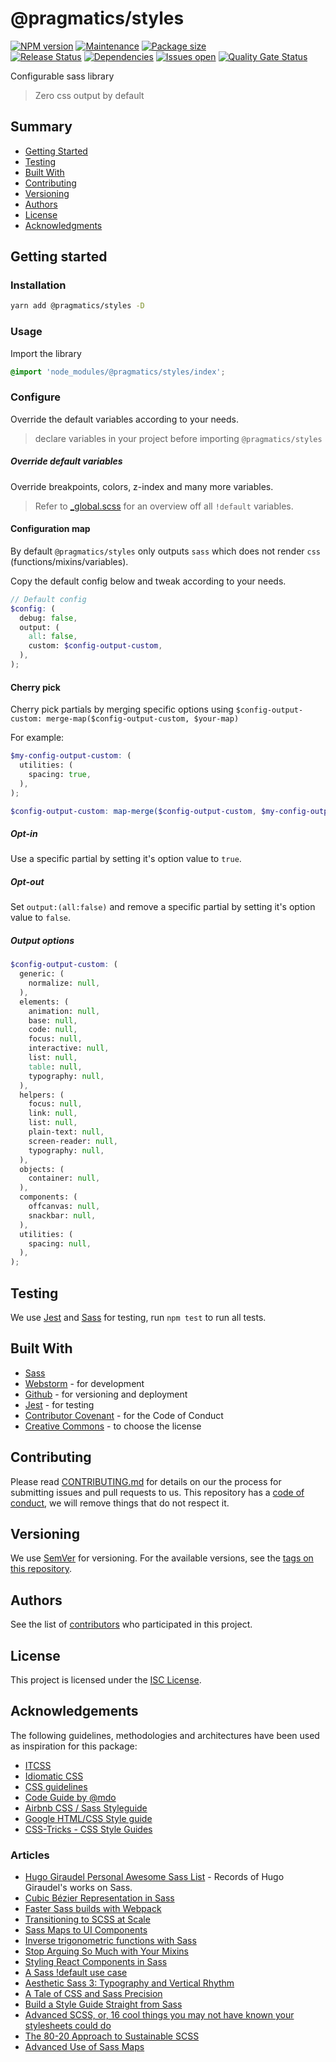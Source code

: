 # @pragmatics/styles

[![NPM version][version-shield]][version-url]
[![Maintenance][maintenance-shield]][maintenance-url]
[![Package size][package-size-shield]][package-size-url] \
[![Release Status][release-status-shield]][release-status-url]
[![Dependencies][dependencies-shield]][dependencies-url]
[![Issues open][issues-shield]][issues-url]
[![Quality Gate Status][quality-shield]][quality-url]

Configurable sass library

> Zero css output by default

## Summary

- [Getting Started](#getting-started)
- [Testing](#testing)
- [Built With](#built-with)
- [Contributing](#contributing)
- [Versioning](#versioning)
- [Authors](#authors)
- [License](#license)
- [Acknowledgments](#acknowledgements)

## Getting started

### Installation

```sh
yarn add @pragmatics/styles -D
```

### Usage

Import the library

```scss
@import 'node_modules/@pragmatics/styles/index';
```

### Configure

Override the default variables according to your needs.

> declare variables in your project before importing `@pragmatics/styles`

##### Override default variables

Override breakpoints, colors, z-index and many more variables.

> Refer to [\_global.scss](1-settings/_global.scss) for an overview off all `!default` variables.

#### Configuration map

By default `@pragmatics/styles` only outputs `sass` which does not render `css` (functions/mixins/variables).

Copy the default config below and tweak according to your needs.

```scss
// Default config
$config: (
  debug: false,
  output: (
    all: false,
    custom: $config-output-custom,
  ),
);
```

#### Cherry pick

Cherry pick partials by merging specific options using `$config-output-custom: merge-map($config-output-custom, $your-map)`

For example:

```scss
$my-config-output-custom: (
  utilities: (
    spacing: true,
  ),
);

$config-output-custom: map-merge($config-output-custom, $my-config-output-custom);
```

##### Opt-in

Use a specific partial by setting it's option value to `true`.

##### Opt-out

Set `output:(all:false)` and remove a specific partial by setting it's option value to `false`.

##### Output options

```scss
$config-output-custom: (
  generic: (
    normalize: null,
  ),
  elements: (
    animation: null,
    base: null,
    code: null,
    focus: null,
    interactive: null,
    list: null,
    table: null,
    typography: null,
  ),
  helpers: (
    focus: null,
    link: null,
    list: null,
    plain-text: null,
    screen-reader: null,
    typography: null,
  ),
  objects: (
    container: null,
  ),
  components: (
    offcanvas: null,
    snackbar: null,
  ),
  utilities: (
    spacing: null,
  ),
);
```

## Testing

We use [Jest](https://jestjs.io/) and [Sass](https://github.com/sass/sass) for testing, run `npm test` to run all tests.

## Built With

- [Sass](https://sass-lang.com/)
- [Webstorm](https://www.jetbrains.com/webstorm/) - for development
- [Github](https://github.com) - for versioning and deployment
- [Jest](https://jestjs.io/) - for testing
- [Contributor Covenant](https://www.contributor-covenant.org/) - for the Code of Conduct
- [Creative Commons](https://creativecommons.org/) - to choose the license

## Contributing

Please read [CONTRIBUTING.md](docs/CONTRIBUTING.md) for details on our the process for submitting issues and pull requests to us.
This repository has a [code of conduct](docs/CODE_OF_CONDUCT.md), we will remove things that do not respect it.

## Versioning

We use [SemVer](http://semver.org/) for versioning.
For the available versions, see the [tags on this repository](https://github.com/PurpleBooth/a-good-readme-template/tags).

## Authors

See the list of [contributors](https://github.com/pvds/styles/contributors)
who participated in this project.

## License

This project is licensed under the [ISC License](docs/LICENSE.md).

## Acknowledgements

The following guidelines, methodologies and architectures have been used as inspiration for this package:

- [ITCSS](https://www.xfive.co/blog/itcss-scalable-maintainable-css-architecture/)
- [Idiomatic CSS](https://github.com/necolas/idiomatic-css)
- [CSS guidelines](https://cssguidelin.es/)
- [Code Guide by @mdo](https://codeguide.co/#css)
- [Airbnb CSS / Sass Styleguide](https://github.com/airbnb/css#css)
- [Google HTML/CSS Style guide](https://google.github.io/styleguide/htmlcssguide.html#CSS_Formatting_Rules)
- [CSS-Tricks - CSS Style Guides](https://css-tricks.com/css-style-guides/)

### Articles

- [Hugo Giraudel Personal Awesome Sass List](https://github.com/HugoGiraudel/awesome-sass) - Records of Hugo Giraudel's works on Sass.
- [Cubic Bézier Representation in Sass](http://thesassway.com/advanced/cubic-bezier-representation-in-sass)
- [Faster Sass builds with Webpack](http://eng.localytics.com/faster-sass-builds-with-webpack/)
- [Transitioning to SCSS at Scale](https://codeascraft.com/2015/02/02/transitioning-to-scss-at-scale/)
- [Sass Maps to UI Components](https://blog.prototypr.io/sass-maps-to-ui-components-f14e1f34412e#.9zt0s0rxt)
- [Inverse trigonometric functions with Sass](http://thesassway.com/advanced/inverse-trigonometric-functions-with-sass)
- [Stop Arguing So Much with Your Mixins](http://sassbreak.com/stop-arguing-with-your-mixins)
- [Styling React Components in Sass](http://hugogiraudel.com/2015/06/18/styling-react-components-in-sass/)
- [A Sass !default use case](https://robots.thoughtbot.com/sass-default)
- [Aesthetic Sass 3: Typography and Vertical Rhythm](https://scotch.io/tutorials/aesthetic-sass-3-typography-and-vertical-rhythm)
- [A Tale of CSS and Sass Precision](https://www.sitepoint.com/a-tale-of-css-and-sass-precision/)
- [Build a Style Guide Straight from Sass](https://css-tricks.com/build-style-guide-straight-sass/)
- [Advanced SCSS, or, 16 cool things you may not have known your stylesheets could do](https://gist.github.com/jareware/4738651)
- [The 80-20 Approach to Sustainable SCSS](https://zendev.com/2018/05/30/the-80-20-approach-to-sustainable-scss.html)
- [Advanced Use of Sass Maps](https://itnext.io/advanced-use-of-sass-maps-bd5a47ca0d1a)

[version-shield]: https://img.shields.io/npm/v/@pragmatics/styles.svg
[version-url]: https://www.npmjs.com/package/@pragmatics/styles
[maintenance-shield]: https://img.shields.io/maintenance/yes/2020.svg?color=blue
[maintenance-url]: https://github.com/pvds/styles/graphs/commit-activity
[package-size-shield]: https://img.shields.io/bundlephobia/min/@pragmatics/styles.svg?label=size
[package-size-url]: https://bundlephobia.com/result?p=@pragmatics/styles
[release-status-shield]: https://img.shields.io/github/workflow/status/pvds/styles/release.svg
[release-status-url]: https://github.com/pvds/styles/actions?query=workflow%3Arelease
[dependencies-shield]: https://img.shields.io/david/pvds/styles.svg
[dependencies-url]: https://github.com/pvds/styles
[issues-shield]: https://img.shields.io/github/issues/pvds/styles.svg
[issues-url]: https://github.com/pvds/styles/issues
[coverage-shield]: https://img.shields.io/codecov/c/github/pvds/styles.svg
[coverage-url]: https://codecov.io/gh/pvds/styles
[quality-shield]: https://img.shields.io/sonar/quality_gate/pvds_styles.svg?server=https%3A%2F%2Fsonarcloud.io
[quality-url]: https://sonarcloud.io/dashboard?id=pvds_styles
